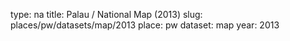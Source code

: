 type: na
title: Palau / National Map (2013)
slug: places/pw/datasets/map/2013
place: pw
dataset: map
year: 2013
